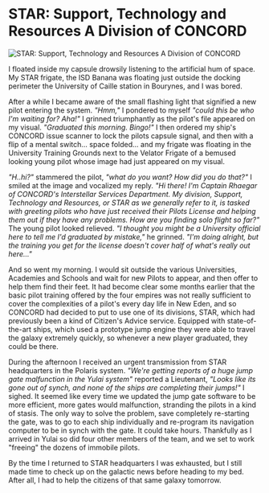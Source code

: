 # STAR: Support, Technology and Resources	A Division of CONCORD

![STAR: Support, Technology and Resources	A Division of CONCORD](images/star_potw.jpg)

<p>I floated inside my capsule drowsily listening to the artificial hum of space.
	My STAR frigate, the ISD Banana was floating just outside the docking perimeter
	the University of Caille station in Bourynes, and I was bored.</p>
<p>After a while I became aware of the small flashing light that signified a new
	pilot entering the system. <i>"Hmm," </i>I pondered to myself <i>"could this be who
		I'm waiting for? Aha!"</i> I grinned triumphantly as the pilot's file
	appeared on my visual. <i>"Graduated this morning. Bingo!"</i> I then ordered
	my ship's CONCORD issue scanner to lock the pilots capsule signal, and then
	with a flip of a mental switch... space folded... and my frigate was floating
	in the University Training Grounds next to the Velator Frigate of a bemused
	looking young pilot whose image had just appeared on my visual.</p>
<p><i>"H..hi?"</i> stammered the pilot, <i>"what do you want? How did you do that?"</i>
	I smiled at the image and vocalized my reply. <i>"Hi there! I'm Captain Rhaegar of
		CONCORD's Interstellar Services Department. My division, Support, Technology
		and Resources, or STAR as we generally refer to it, is tasked with greeting
		pilots who have just received their Pilots License and helping them out if they
		have any problems. How are you finding solo flight so far?"</i> The young
	pilot looked relieved. <i>"I thought you might be a University official here to
		tell me I'd graduated by mistake,"</i> he grinned. <i>"I'm doing alright, but
		the training you get for the license doesn't cover half of what's really out
		here..."</i></p>
<p>And so went my morning. I would sit outside the various Universities, Academies
	and Schools and wait for new Pilots to appear, and then offer to help them find
	their feet. It had become clear some months earlier that the basic pilot
	training offered by the four empires was not really sufficient to cover the
	complexities of a pilot's every day life in New Eden, and so CONCORD had
	decided to put to use one of its divisions, STAR, which had previously been a
	kind of Citizen's Advice service. Equipped with state-of-the-art ships, which
	used a prototype jump engine they were able to travel the galaxy extremely
	quickly, so whenever a new player graduated, they could be there.</p>
<p>During the afternoon I received an urgent transmission from STAR headquarters in
	the Polaris system. <i>"We're getting reports of a huge jump gate malfunction in
		the Yulai system"</i> reported a Lieutenant, <i>"Looks like its gone out of
		synch, and none of the ships are completing their jumps!"</i> I sighed. It
	seemed like every time we updated the jump gate software to be more efficient,
	more gates would malfunction, stranding the pilots in a kind of stasis. The
	only way to solve the problem, save completely re-starting the gate, was to go
	to each ship individually and re-program its navigation computer to be in synch
	with the gate. It could take hours. Thankfully as I arrived in Yulai so did
	four other members of the team, and we set to work "freeing" the dozens of
	immobile pilots.</p>
<p>By the time I returned to STAR headquarters I was exhausted, but I still made
	time to check up on the galactic news before heading to my bed. After all, I
	had to help the citizens of that same galaxy tomorrow.</p>

                            
                        
